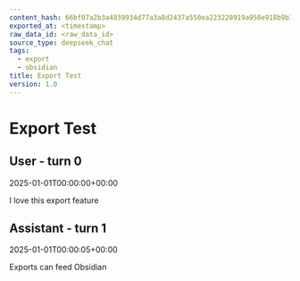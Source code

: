 ```yaml
---
content_hash: 66bf07a2b3a4839934d77a3a8d2437a550ea223228919a950e918b9b11b26c42
exported_at: <timestamp>
raw_data_id: <raw_data_id>
source_type: deepseek_chat
tags:
  - export
  - obsidian
title: Export Test
version: 1.0
---
```


# Export Test

## User - turn 0

2025-01-01T00:00:00+00:00

I love this export feature

## Assistant - turn 1

2025-01-01T00:00:05+00:00

Exports can feed Obsidian
